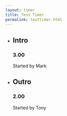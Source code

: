 ```yaml
---
layout: timer
title: Test Timer
permalink: testtimer.html
---
```


*   ## Intro

    ### 3.00

    Started by Mark

*   ## Outro

    ### 2.00

    Started by Tony 
